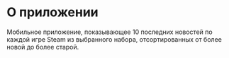 # О приложении

Мобильное приложение, показывающее 10 последних новостей по каждой игре Steam из выбранного набора, отсортированных от более новой до более старой.
